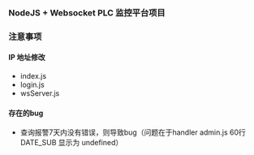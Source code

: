 ### NodeJS + Websocket PLC 监控平台项目

### 注意事项

#### IP 地址修改
- index.js
- login.js
- wsServer.js

#### 存在的bug
- 查询报警7天内没有错误，则导致bug（问题在于handler admin.js 60行 DATE_SUB 显示为 undefined）